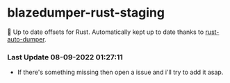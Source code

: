 # blazedumper-rust-staging

🚀 Up to date offsets for Rust. Automatically kept up to date thanks to [rust-auto-dumper](https://github.com/Akandesh/rust-auto-dumper).


### Last Update 08-09-2022 01:27:11
- If there's something missing then open a issue and i'll try to add it asap.